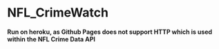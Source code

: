 # NFL_CrimeWatch

**Run on heroku, as Github Pages does not support HTTP which is used within the NFL Crime Data API**